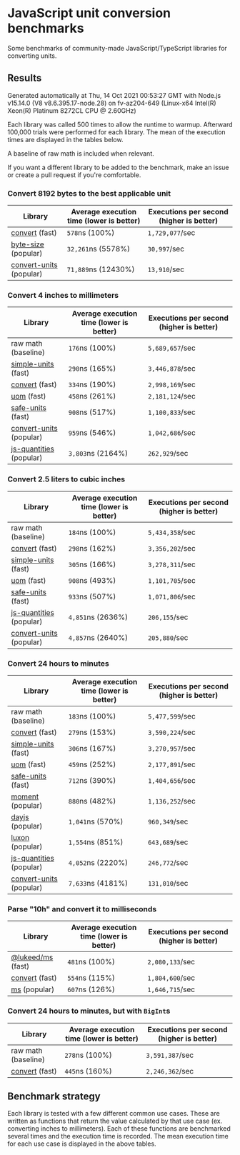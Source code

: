 # JavaScript unit conversion benchmarks

Some benchmarks of community-made JavaScript/TypeScript libraries for converting units.

## Results

<!-- beginblock(results) -->

Generated automatically at Thu, 14 Oct 2021 00:53:27 GMT with Node.js v15.14.0 (V8 v8.6.395.17-node.28) on fv-az204-649 (Linux-x64 Intel(R) Xeon(R) Platinum 8272CL CPU @ 2.60GHz)

Each library was called 500 times to allow the runtime to warmup.
Afterward 100,000 trials were performed for each library.
The mean of the execution times are displayed in the tables below.

A baseline of raw math is included when relevant.

If you want a different library to be added to the benchmark, make an issue or create a pull request if you're comfortable.

### Convert 8192 bytes to the best applicable unit

| Library                                                            | Average execution time (lower is better) | Executions per second (higher is better) |
| ------------------------------------------------------------------ | ---------------------------------------- | ---------------------------------------- |
| [convert](https://npmjs.com/package/convert) (fast)                | `578`ns (100%)                           | `1,729,077`/sec                          |
| [byte-size](https://npmjs.com/package/byte-size) (popular)         | `32,261`ns (5578%)                       | `30,997`/sec                             |
| [convert-units](https://npmjs.com/package/convert-units) (popular) | `71,889`ns (12430%)                      | `13,910`/sec                             |

### Convert 4 inches to millimeters

| Library                                                            | Average execution time (lower is better) | Executions per second (higher is better) |
| ------------------------------------------------------------------ | ---------------------------------------- | ---------------------------------------- |
| raw math (baseline)                                                | `176`ns (100%)                           | `5,689,657`/sec                          |
| [simple-units](https://npmjs.com/package/simple-units) (fast)      | `290`ns (165%)                           | `3,446,878`/sec                          |
| [convert](https://npmjs.com/package/convert) (fast)                | `334`ns (190%)                           | `2,998,169`/sec                          |
| [uom](https://npmjs.com/package/uom) (fast)                        | `458`ns (261%)                           | `2,181,124`/sec                          |
| [safe-units](https://npmjs.com/package/safe-units) (fast)          | `908`ns (517%)                           | `1,100,833`/sec                          |
| [convert-units](https://npmjs.com/package/convert-units) (popular) | `959`ns (546%)                           | `1,042,686`/sec                          |
| [js-quantities](https://npmjs.com/package/js-quantities) (popular) | `3,803`ns (2164%)                        | `262,929`/sec                            |

### Convert 2.5 liters to cubic inches

| Library                                                            | Average execution time (lower is better) | Executions per second (higher is better) |
| ------------------------------------------------------------------ | ---------------------------------------- | ---------------------------------------- |
| raw math (baseline)                                                | `184`ns (100%)                           | `5,434,358`/sec                          |
| [convert](https://npmjs.com/package/convert) (fast)                | `298`ns (162%)                           | `3,356,202`/sec                          |
| [simple-units](https://npmjs.com/package/simple-units) (fast)      | `305`ns (166%)                           | `3,278,311`/sec                          |
| [uom](https://npmjs.com/package/uom) (fast)                        | `908`ns (493%)                           | `1,101,705`/sec                          |
| [safe-units](https://npmjs.com/package/safe-units) (fast)          | `933`ns (507%)                           | `1,071,806`/sec                          |
| [js-quantities](https://npmjs.com/package/js-quantities) (popular) | `4,851`ns (2636%)                        | `206,155`/sec                            |
| [convert-units](https://npmjs.com/package/convert-units) (popular) | `4,857`ns (2640%)                        | `205,880`/sec                            |

### Convert 24 hours to minutes

| Library                                                            | Average execution time (lower is better) | Executions per second (higher is better) |
| ------------------------------------------------------------------ | ---------------------------------------- | ---------------------------------------- |
| raw math (baseline)                                                | `183`ns (100%)                           | `5,477,599`/sec                          |
| [convert](https://npmjs.com/package/convert) (fast)                | `279`ns (153%)                           | `3,590,224`/sec                          |
| [simple-units](https://npmjs.com/package/simple-units) (fast)      | `306`ns (167%)                           | `3,270,957`/sec                          |
| [uom](https://npmjs.com/package/uom) (fast)                        | `459`ns (252%)                           | `2,177,891`/sec                          |
| [safe-units](https://npmjs.com/package/safe-units) (fast)          | `712`ns (390%)                           | `1,404,656`/sec                          |
| [moment](https://npmjs.com/package/moment) (popular)               | `880`ns (482%)                           | `1,136,252`/sec                          |
| [dayjs](https://npmjs.com/package/dayjs) (popular)                 | `1,041`ns (570%)                         | `960,349`/sec                            |
| [luxon](https://npmjs.com/package/luxon) (popular)                 | `1,554`ns (851%)                         | `643,689`/sec                            |
| [js-quantities](https://npmjs.com/package/js-quantities) (popular) | `4,052`ns (2220%)                        | `246,772`/sec                            |
| [convert-units](https://npmjs.com/package/convert-units) (popular) | `7,633`ns (4181%)                        | `131,010`/sec                            |

### Parse "10h" and convert it to milliseconds

| Library                                                   | Average execution time (lower is better) | Executions per second (higher is better) |
| --------------------------------------------------------- | ---------------------------------------- | ---------------------------------------- |
| [@lukeed/ms](https://npmjs.com/package/@lukeed/ms) (fast) | `481`ns (100%)                           | `2,080,133`/sec                          |
| [convert](https://npmjs.com/package/convert) (fast)       | `554`ns (115%)                           | `1,804,600`/sec                          |
| [ms](https://npmjs.com/package/ms) (popular)              | `607`ns (126%)                           | `1,646,715`/sec                          |

### Convert 24 hours to minutes, but with `BigInt`s

| Library                                             | Average execution time (lower is better) | Executions per second (higher is better) |
| --------------------------------------------------- | ---------------------------------------- | ---------------------------------------- |
| raw math (baseline)                                 | `278`ns (100%)                           | `3,591,387`/sec                          |
| [convert](https://npmjs.com/package/convert) (fast) | `445`ns (160%)                           | `2,246,362`/sec                          |

<!-- endblock(results) -->

## Benchmark strategy

Each library is tested with a few different common use cases.
These are written as functions that return the value calculated by that use case (ex. converting inches to millimeters).
Each of these functions are benchmarked several times and the execution time is recorded.
The mean execution time for each use case is displayed in the above tables.
